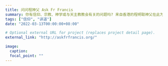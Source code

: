 ```yaml
---
title: 问问程神父 Ask Fr Francis
summary: 你有信仰、宗教、神学或与天主教教会有关的问题吗? 来自香港的程明聪神父在此为您解答。
tags: ["信仰", "讲道"]
date: "2022-03-13T00:00:00+08:00"

# Optional external URL for project (replaces project detail page).
external_link: "http://askfrfrancis.org/"

image:
  caption:
  focal_point: ""
---
```

